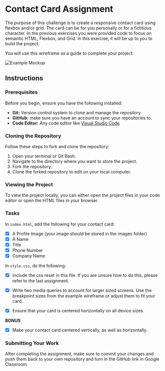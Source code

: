 # Contact Card Assignment

The purpose of this challenge is to create a responsive contact card using flexbox and/or grid. The card can be for you personally or for a fictitious character. In the previous exercises you were provided code to focus on semantic HTML, Flexbox, and Grid. In this exercise, it will be up to you to build the project.

You will use this wireframe as a guide to complete your project.

![Example Mockup](./wireframes/example-mockup.png)  


## Instructions

### Prerequisites

Before you begin, ensure you have the following installed:

- **Git:** Version control system to clone and manage the repository.
- **GitHub:** make sure you have an account to sync your repositories to.
- **Code Editor:** Any code editor like [Visual Studio Code](https://code.visualstudio.com/)

### Cloning the Repository

Follow these steps to fork and clone the repository:

1. Open your terminal or Git Bash.
2. Navigate to the directory where you want to store the project.
3. Fork the repository.
4. Clone the forked repository to edit on your local computer.

### Viewing the Project

To view the project locally, you can either open the project files in your code editor or open the HTML files in your browser.

### Tasks
In `index.html`, add the following for your contact card:
- [X] A Profile Image (your image should be stored in the images folder)
- [X] A Name
- [X] Title
- [X] Phone Number
- [X] Company Name

In `style.css`, do the following:
- [X] Include the css reset in this file. If you are unsure how to do this, please refer to the last assignment.
- [X] Write two media queries to account for larger sized screens. Use the breakpoint sizes from the example wireframe or adjust them to fit your card.
- [X] Ensure that your card is centered horizontally on all device sizes.


**BONUS**
- [X] Make your contact card centered vertically, as well as horizontally.

### Submitting Your Work

After completing the assignment, make sure to commit your changes and push them back to your own repository and turn in the GitHub link in Google Classroom.